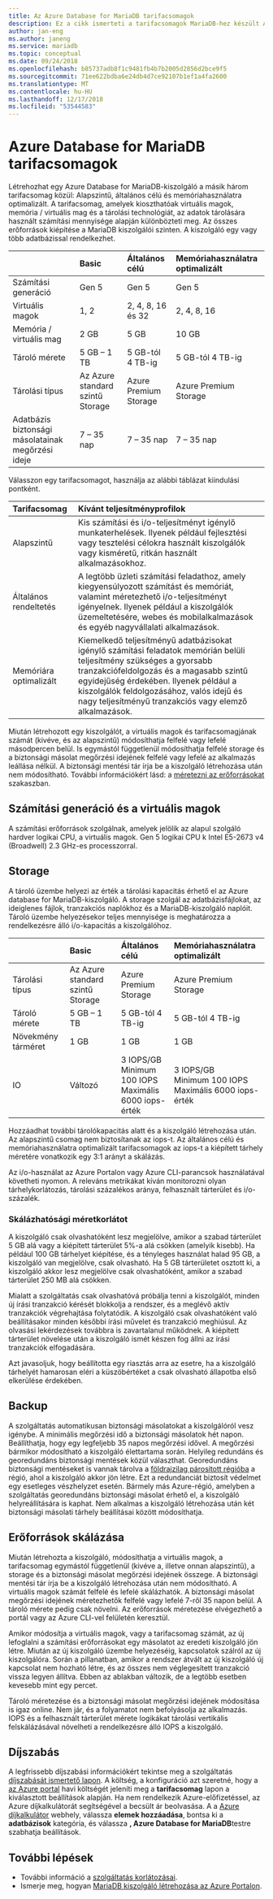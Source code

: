 ```yaml
---
title: Az Azure Database for MariaDB tarifacsomagok
description: Ez a cikk ismerteti a tarifacsomagok MariaDB-hez készült Azure Database-hez.
author: jan-eng
ms.author: janeng
ms.service: mariadb
ms.topic: conceptual
ms.date: 09/24/2018
ms.openlocfilehash: b85737adb8f1c9481fb4b7b2005d2856d2bce9f5
ms.sourcegitcommit: 71ee622bdba6e24db4d7ce92107b1ef1a4fa2600
ms.translationtype: MT
ms.contentlocale: hu-HU
ms.lasthandoff: 12/17/2018
ms.locfileid: "53544583"
---
```

# <a name="azure-database-for-mariadb-pricing-tiers"></a>Azure Database for MariaDB tarifacsomagok

Létrehozhat egy Azure Database for MariaDB-kiszolgáló a másik három tarifacsomag közül: Alapszintű, általános célú és memóriahasználatra optimalizált. A tarifacsomag, amelyek kioszthatóak virtuális magok, memória / virtuális mag és a tárolási technológiát, az adatok tárolására használt számítási mennyisége alapján különbözteti meg. Az összes erőforrások kiépítése a MariaDB kiszolgálói szinten. A kiszolgáló egy vagy több adatbázissal rendelkezhet.

|    | **Basic** | **Általános célú** | **Memóriahasználatra optimalizált** |
|:---|:----------|:--------------------|:---------------------|
| Számítási generáció | Gen 5 |Gen 5 | Gen 5 |
| Virtuális magok | 1, 2 | 2, 4, 8, 16 és 32 |2, 4, 8, 16 |
| Memória / virtuális mag | 2 GB | 5 GB | 10 GB |
| Tároló mérete | 5 GB – 1 TB | 5 GB-tól 4 TB-ig | 5 GB-tól 4 TB-ig |
| Tárolási típus | Az Azure standard szintű Storage | Azure Premium Storage | Azure Premium Storage |
| Adatbázis biztonsági másolatainak megőrzési ideje | 7 – 35 nap | 7 – 35 nap | 7 – 35 nap |

Válasszon egy tarifacsomagot, használja az alábbi táblázat kiindulási pontként.

| Tarifacsomag | Kívánt teljesítményprofilok |
|:-------------|:-----------------|
| Alapszintű | Kis számítási és i/o-teljesítményt igénylő munkaterhelések. Ilyenek például fejlesztési vagy tesztelési célokra használt kiszolgálók vagy kisméretű, ritkán használt alkalmazásokhoz. |
| Általános rendeltetés | A legtöbb üzleti számítási feladathoz, amely kiegyensúlyozott számítást és memóriát, valamint méretezhető i/o-teljesítményt igényelnek. Ilyenek például a kiszolgálók üzemeltetésére, webes és mobilalkalmazások és egyéb nagyvállalati alkalmazások.|
| Memóriára optimalizált | Kiemelkedő teljesítményű adatbázisokat igénylő számítási feladatok memórián belüli teljesítmény szükséges a gyorsabb tranzakciófeldolgozás és a magasabb szintű egyidejűség érdekében. Ilyenek például a kiszolgálók feldolgozásához, valós idejű és nagy teljesítményű tranzakciós vagy elemző alkalmazások.|

Miután létrehozott egy kiszolgálót, a virtuális magok és tarifacsomagjának számát (kivéve, és az alapszintű) módosíthatja felfelé vagy lefelé másodpercen belül. Is egymástól függetlenül módosíthatja felfelé storage és a biztonsági másolat megőrzési idejének felfelé vagy lefelé az alkalmazás leállása nélkül. A biztonsági mentési tár írja be a kiszolgáló létrehozása után nem módosítható. További információkért lásd: a [méretezni az erőforrásokat](#scale-resources) szakaszban.

## <a name="compute-generations-and-vcores"></a>Számítási generáció és a virtuális magok

A számítási erőforrások szolgálnak, amelyek jelölik az alapul szolgáló hardver logikai CPU, a virtuális magok. Gen 5 logikai CPU k Intel E5-2673 v4 (Broadwell) 2.3 GHz-es processzorral.

## <a name="storage"></a>Storage

A tároló üzembe helyezi az érték a tárolási kapacitás érhető el az Azure database for MariaDB-kiszolgáló. A storage szolgál az adatbázisfájlokat, az ideiglenes fájlok, tranzakciós naplókhoz és a MariaDB-kiszolgáló naplóit. Tároló üzembe helyezésekor teljes mennyisége is meghatározza a rendelkezésre álló i/o-kapacitás a kiszolgálóhoz.

|    | **Basic** | **Általános célú** | **Memóriahasználatra optimalizált** |
|:---|:----------|:--------------------|:---------------------|
| Tárolási típus | Az Azure standard szintű Storage | Azure Premium Storage | Azure Premium Storage |
| Tároló mérete | 5 GB – 1 TB | 5 GB-tól 4 TB-ig | 5 GB-tól 4 TB-ig |
| Növekmény tárméret | 1 GB | 1 GB | 1 GB |
| IO | Változó |3 IOPS/GB<br/>Minimum 100 IOPS<br/>Maximális 6000 iops-érték | 3 IOPS/GB<br/>Minimum 100 IOPS<br/>Maximális 6000 iops-érték |

Hozzáadhat további tárolókapacitás alatt és a kiszolgáló létrehozása után. Az alapszintű csomag nem biztosítanak az iops-t. Az általános célú és memóriahasználatra optimalizált tarifacsomagok az iops-t a kiépített tárhely méretére vonatkozik egy 3:1 arányt a skálázás.

Az i/o-használat az Azure Portalon vagy Azure CLI-parancsok használatával követheti nyomon. A releváns metrikákat kíván monitorozni olyan tárhelykorlátozás, tárolási százalékos aránya, felhasznált tárterület és i/o-százalék.
<!--[storage limit, storage percentage, storage used, and IO percent](concepts-monitoring.md)-->

### <a name="reaching-the-storage-limit"></a>Skálázhatósági méretkorlátot

A kiszolgáló csak olvashatóként lesz megjelölve, amikor a szabad tárterület 5 GB alá vagy a kiépített tárterület 5%-a alá csökken (amelyik kisebb). Ha például 100 GB tárhelyet kiépítése, és a tényleges használat halad 95 GB, a kiszolgáló van megjelölve, csak olvasható. Ha 5 GB tárterületet osztott ki, a kiszolgáló akkor lesz megjelölve csak olvashatóként, amikor a szabad tárterület 250 MB alá csökken.  

Mialatt a szolgáltatás csak olvashatóvá próbálja tenni a kiszolgálót, minden új írási tranzakció kérését blokkolja a rendszer, és a meglévő aktív tranzakciók végrehajtása folytatódik. A kiszolgáló csak olvashatóként való beállításakor minden későbbi írási művelet és tranzakció meghiúsul. Az olvasási lekérdezések továbbra is zavartalanul működnek. A kiépített tárterület növelése után a kiszolgáló ismét készen fog állni az írási tranzakciók elfogadására.

Azt javasoljuk, hogy beállította egy riasztás arra az esetre, ha a kiszolgáló tárhelyét hamarosan eléri a küszöbértéket a csak olvasható állapotba első elkerülése érdekében. 

<!--For more information, see the documentation on [how to set up an alert](howto-alert-on-metric.md).-->

## <a name="backup"></a>Backup

A szolgáltatás automatikusan biztonsági másolatokat a kiszolgálóról vesz igénybe. A minimális megőrzési idő a biztonsági másolatok hét napon. Beállíthatja, hogy egy legfeljebb 35 napos megőrzési idővel. A megőrzési bármikor módosítható a kiszolgáló élettartama során. Helyileg redundáns és georedundáns biztonsági mentések közül választhat. Georedundáns biztonsági mentéseket is vannak tárolva a [földrajzilag párosított régióba](https://docs.microsoft.com/azure/best-practices-availability-paired-regions) a régió, ahol a kiszolgáló akkor jön létre. Ezt a redundanciát biztosít védelmet egy esetleges vészhelyzet esetén. Bármely más Azure-régió, amelyben a szolgáltatás georedundáns biztonsági másolat érhető el, a kiszolgáló helyreállítására is kaphat. Nem alkalmas a kiszolgáló létrehozása után két biztonsági másolati tárhely beállításai között módosíthatja.

## <a name="scale-resources"></a>Erőforrások skálázása

Miután létrehozta a kiszolgáló, módosíthatja a virtuális magok, a tarifacsomag egymástól függetlenül (kivéve a, illetve onnan alapszintű), a storage és a biztonsági másolat megőrzési idejének összege. A biztonsági mentési tár írja be a kiszolgáló létrehozása után nem módosítható. A virtuális magok számát felfelé és lefelé skálázhatók. A biztonsági másolat megőrzési idejének méretezhetők felfelé vagy lefelé 7-ről 35 napon belül. A tároló mérete pedig csak növelni. Az erőforrások méretezése elvégezhető a portál vagy az Azure CLI-vel felületén keresztül. 

<!--For an example of scaling by using Azure CLI, see [Monitor and scale an Azure Database for MariaDB server by using Azure CLI](scripts/sample-scale-server.md).-->

Amikor módosítja a virtuális magok, vagy a tarifacsomag számát, az új lefoglalni a számítási erőforrásokat egy másolatot az eredeti kiszolgáló jön létre. Miután az új kiszolgáló üzembe helyezéséig, kapcsolatok szálról az új kiszolgálóra. Során a pillanatban, amikor a rendszer átvált az új kiszolgáló új kapcsolat nem hozható létre, és az összes nem véglegesített tranzakció vissza legyen állítva. Ebben az ablakban változik, de a legtöbb esetben kevesebb mint egy percet.

Tároló méretezése és a biztonsági másolat megőrzési idejének módosítása is igaz online. Nem jár, és a folyamatot nem befolyásolja az alkalmazás. IOPS és a felhasznált tárterület mérete logikákat tárolási vertikális felskálázásával növelheti a rendelkezésre álló IOPS a kiszolgáló.

## <a name="pricing"></a>Díjszabás

A legfrissebb díjszabási információkért tekintse meg a szolgáltatás [díjszabását ismertető lapon](https://azure.microsoft.com/pricing/details/mariadb/). A költség, a konfiguráció azt szeretné, hogy a [az Azure portal](https://portal.azure.com/#create/Microsoft.MariaDBServer) havi költségét jeleníti meg a **tarifacsomag** lapon a kiválasztott beállítások alapján. Ha nem rendelkezik Azure-előfizetéssel, az Azure díjkalkulátorát segítségével a becsült ár beolvasása. A a [Azure díjkalkulátor](https://azure.microsoft.com/pricing/calculator/) webhely, válassza **elemek hozzáadása**, bontsa ki a **adatbázisok** kategória, és válassza **, Azure Database for MariaDB**testre szabhatja beállítások.

## <a name="next-steps"></a>További lépések
- További információ a [szolgáltatás korlátozásai](concepts-limits.md).
- Ismerje meg, hogyan [MariaDB kiszolgáló létrehozása az Azure Portalon](quickstart-create-mariadb-server-database-using-azure-portal.md).

<!--
- Learn how to [monitor and scale an Azure Database for MariaDB server by using Azure CLI](scripts/sample-scale-server.md).-->
